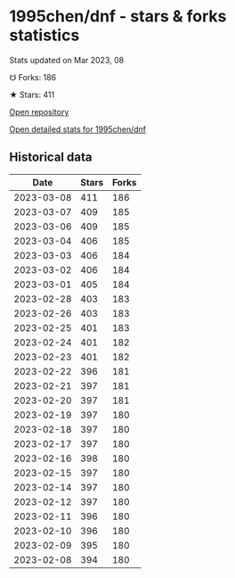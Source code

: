 # 1995chen/dnf - stars & forks statistics

Stats updated on Mar 2023, 08

☋ Forks: 186

★ Stars: 411

[Open repository](https://github.com/1995chen/dnf)

[Open detailed stats for 1995chen/dnf](https://reviewgithub.com/rep/1995chen/dnf)

## Historical data
| Date | Stars | Forks |
|------|-------|-------|
| 2023-03-08 | 411 | 186 | 
| 2023-03-07 | 409 | 185 | 
| 2023-03-06 | 409 | 185 | 
| 2023-03-04 | 406 | 185 | 
| 2023-03-03 | 406 | 184 | 
| 2023-03-02 | 406 | 184 | 
| 2023-03-01 | 405 | 184 | 
| 2023-02-28 | 403 | 183 | 
| 2023-02-26 | 403 | 183 | 
| 2023-02-25 | 401 | 183 | 
| 2023-02-24 | 401 | 182 | 
| 2023-02-23 | 401 | 182 | 
| 2023-02-22 | 396 | 181 | 
| 2023-02-21 | 397 | 181 | 
| 2023-02-20 | 397 | 181 | 
| 2023-02-19 | 397 | 180 | 
| 2023-02-18 | 397 | 180 | 
| 2023-02-17 | 397 | 180 | 
| 2023-02-16 | 398 | 180 | 
| 2023-02-15 | 397 | 180 | 
| 2023-02-14 | 397 | 180 | 
| 2023-02-12 | 397 | 180 | 
| 2023-02-11 | 396 | 180 | 
| 2023-02-10 | 396 | 180 | 
| 2023-02-09 | 395 | 180 | 
| 2023-02-08 | 394 | 180 | 

